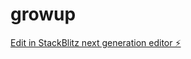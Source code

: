 # growup

[Edit in StackBlitz next generation editor ⚡️](https://stackblitz.com/~/github.com/trafaon/growup)